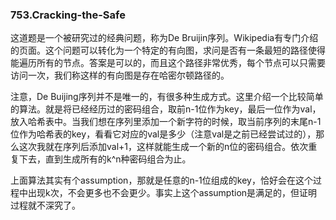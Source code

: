 ### 753.Cracking-the-Safe

这道题是一个被研究过的经典问题，称为De Bruijin序列。Wikipedia有专门介绍的页面。这个问题可以转化为一个特定的有向图，求问是否有一条最短的路径使得能遍历所有的节点。答案是可以的，而且这个路径非常优秀，每个节点可以只需要访问一次，我们称这样的有向图是存在哈密尔顿路径的。

注意，De Buijing序列并不是唯一的，有很多种生成方式。这里介绍一个比较简单的算法。就是将已经经历过的密码组合，取前n-1位作为key，最后一位作为val，放入哈希表中。当我们想在序列里添加一个新字符的时候，取当前序列的末尾n-1位作为哈希表的key，看看它对应的val是多少（注意val是之前已经尝试过的），那么这次我就在序列后添加val+1，这样就能生成一个新的n位的密码组合。依次重复下去，直到生成所有的k^n种密码组合为止。

上面算法其实有个assumption，那就是任意的n-1位组成的key，恰好会在这个过程中出现k次，不会更多也不会更少。事实上这个assumption是满足的，但证明过程就不深究了。
